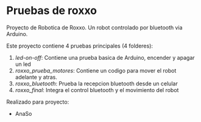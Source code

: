 # Pruebas de roxxo

Proyecto de Robotica de Roxxo. Un robot controlado por bluetooth via Arduino.

Este proyecto contiene 4 pruebas principales (4 folderes):

1. *led-on-off*: Contiene una prueba basica de Arduino, encender y apagar un led
2. *roxxo_prueba_motores*: Contiene un codigo para mover el robot adelante y atras.
3. *roxxo_bluetooth*: Prueba la recepcion bluetooth desde un celular
4. *roxxo_final*: Integra el control bluetooth y el movimiento del robot

Realizado para proyecto:
- AnaSo